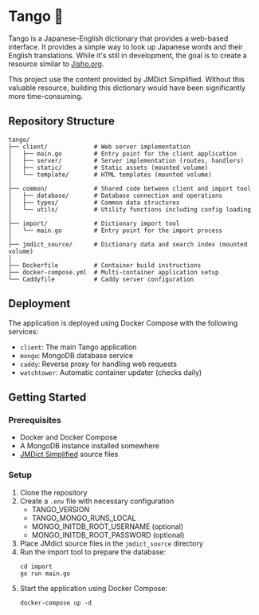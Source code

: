# Tango 🎋

Tango is a Japanese-English dictionary that provides a web-based interface. It provides a simple way to look up Japanese words and their English translations. While it's still in development, the goal is to create a resource similar to [Jisho.org](https://jisho.org).

This project use the content provided by JMDict Simplified. Without this valuable resource, building this dictionary would have been significantly more time-consuming.

## Repository Structure

```
tango/
├── client/             # Web server implementation
│   ├── main.go         # Entry point for the client application
│   ├── server/         # Server implementation (routes, handlers)
│   ├── static/         # Static assets (mounted volume)
│   └── template/       # HTML templates (mounted volume)
│
├── common/             # Shared code between client and import tool
│   ├── database/       # Database connection and operations
│   ├── types/          # Common data structures
│   └── utils/          # Utility functions including config loading
│
├── import/             # Dictionary import tool
│   └── main.go         # Entry point for the import process
│
├── jmdict_source/      # Dictionary data and search index (mounted volume)
│
├── Dockerfile          # Container build instructions
├── docker-compose.yml  # Multi-container application setup
└── Caddyfile           # Caddy server configuration
```

## Deployment

The application is deployed using Docker Compose with the following services:

- `client`: The main Tango application
- `mongo`: MongoDB database service
- `caddy`: Reverse proxy for handling web requests
- `watchtower`: Automatic container updater (checks daily)

## Getting Started

### Prerequisites

- Docker and Docker Compose
- A MongoDB instance installed somewhere
- [JMDict Simplified](https://github.com/scriptin/jmdict-simplified) source files

### Setup

1. Clone the repository
2. Create a `.env` file with necessary configuration
	- TANGO_VERSION
	- TANGO_MONGO_RUNS_LOCAL
	- MONGO_INITDB_ROOT_USERNAME (optional)
	- MONGO_INITDB_ROOT_PASSWORD (optional)
3. Place JMdict source files in the `jmdict_source` directory
4. Run the import tool to prepare the database:
   ```
   cd import
   go run main.go
   ```
5. Start the application using Docker Compose:
   ```
   docker-compose up -d
   ```
